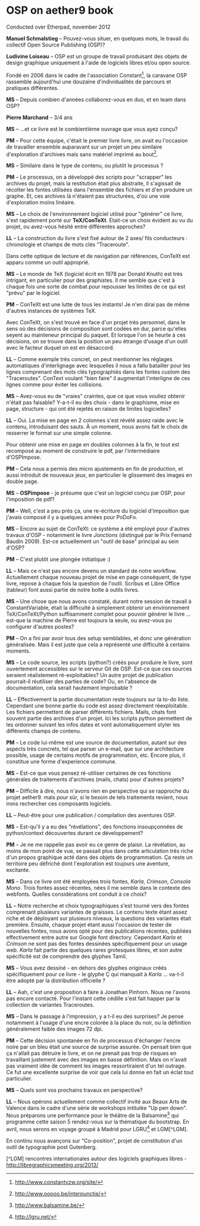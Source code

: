 # OSP on aether9 book

Conducted over Etherpad, november 2012


**Manuel Schmalstieg** – Pouvez-vous situer, en quelques mots, le travail du collectif Open Source Publishing (OSP)?

**Ludivine Loiseau** – OSP est un groupe de travail produisant des objets de design graphique uniquement à l'aide de logiciels libres et/ou open source.

Fondé en 2006 dans le cadre de l'association Constant[^constant], la caravane OSP rassemble aujourd'hui une douzaine d'individualités de parcours et pratiques différentes.

[^constant]: http://www.constantvzw.org/site/

**MS** – Depuis combien d'années collaborez-vous en duo, et en team dans OSP?

**Pierre Marchand** – 3/4 ans 

**MS** – ...et ce livre est le combientième ouvrage que vous ayez conçu? 

**PM** – Pour cette équipe, c'était le premier livre livre, on avait eu l'occasion de travailler ensemble auparavant sur un projet un peu similaire d'exploration d'archives mais sans matériel imprimé au bout[^interpunctie].

**MS** – Similaire dans le type de contenu, ou plutôt le processus ?

**PM** – Le processus, on a développé des scripts pour "scrapper" les archives du projet, mais la restitution était plus abstraite, il s'agissait de récolter les fontes utilisées dans l'ensemble des fichiers et d'en produire un graphe. Et, ces archives là n'étaient pas structurées, d'où une voie d'exploration moins linéaire.

**MS** – Le choix de l'environnement logiciel utilisé pour "générer" ce livre, s'est rapidement porté sur **TeX/ConTeXt**. Etait-ce un choix évident au vu du projet, ou avez-vous hésité entre différentes approches?

**LL** – La construction du livre s'est fixé autour de 2 axes/ fils conducteurs : chronologie et champs de mots clés "Traceroute".

Dans cette optique de lecture et de navigation par références, ConTeXt est apparu comme un outil approprié.

**MS** – Le monde de TeX (logiciel écrit en 1978 par Donald Knuth) est très intrigant, en particulier pour des graphistes. Il me semble que c'est à chaque fois une sorte de combat pour repousser les limites de ce qui est "prévu" par le logiciel.

**PM** – ConTeXt est une lutte de tous les instants! Je n'en dirai pas de même d'autres instances de systèmes TeX. 

Avec ConTeXt, on s'est trouvé en face d'un projet très personnel, dans le sens où des décisions de composition sont codées en dur, parce qu'elles seyent au mainteneur principal du paquet. Et lorsque l'on se heurte à ces décisions, on se trouve dans la position un peu étrange d'usage d'un outil avec le facteur duquel on est en désaccord.

**LL** – Comme exemple très concret, on peut mentionner les réglages automatiques d'interlignage avec lesquelles il nous a fallu batailler pour les lignes comprenant des mots clés typographiés dans les fontes custom des "Traceroutes". ConText voulant "bien faire" il augmentait l'interligne de ces lignes comme pour éviter les collisions.

**MS** – Avez-vous eu de "vraies" craintes, que ce que vous vouliez obtenir n'était pas faisable? Y-a-t-il eu des choix - dans le graphisme, mise en page, structure - qui ont été rejetés en raison de limites logicielles?

**LL** – Oui. La mise en page en 2 colonnes s'est révélé assez raide avec le contenu, introduisant des sauts. À un moment, nous avons fait le choix de resserrer le format sur une simple colonne.

Pour obtenir une mise en page en doubles colonnes à la fin, le tout est recomposé au moment de construire le pdf, par l'intermédiaire d'OSPImpose. 

**PM** – Cela nous a permis des micro ajustements en fin de production, et aussi introduit de nouveaux jeux, en particulier le glissement des images en double page.

**MS** – **OSPimpose** - je présume que c'est un logiciel conçu par OSP, pour l'imposition de pdf?

**PM** – Well, c'est a peu près ça, une re-écriture du logiciel d'imposition que j'avais composé il y a quelques années pour PoDoFo.

**MS** – Encore au sujet de ConTeXt: ce système a été employé pour d'autres travaux d'OSP - notamment le livre *Jonctions* (distingué par le Prix Fernand Baudin 2009). Est-ce actuellement un "outil de base" principal au sein d'OSP?

**PM** – C'est plutôt une plongée initiatique :)

**LL** – Mais ce n'est pas encore devenu un standard de notre workflow. Actuellement chaque nouveau projet de mise en page conséquent, de type livre, repose à chaque fois la question de l'outil. Scribus et Libre Office (tableur) font aussi partie de notre boîte à outils livres.

**MS** – Une chose que nous avons constaté, durant notre session de travail à ConstantVariable, était la difficulté à simplement obtenir un environnement TeX/ConTeXt/Python suffisamment complet pour pouvoir générer le livre ... est-que la machine de Pierre est toujours la seule, ou avez-vous pu configurer d'autres postes?

**PM** – On a fini par avoir tous des setup semblables, et donc une génération généralisée. Mais il est juste que cela a représenté une difficulté à certains moments.

**MS** – Le code source, les scripts (python?) créés pour produire le livre, sont ouvertement accessibles sur le serveur Git de OSP. Est-ce que ces sources seraient réalistement ré-exploitables? Un autre projet de publication pourrait-il réutiliser des parties de code? Ou, en l'absence de documentation, cela serait hautement improbable ?

**LL** – Effectivement la partie documentation reste toujours sur la to-do liste.
Cependant une bonne partie du code est assez directement réexploitable. Les fichiers permettent de parser différents fichiers. Mails, chats font souvent partie des archives d'un projet. Ici les scripts python permettent de les ordonner suivant les infos dates et vont automatiquement styler les différents champs de contenu.

**PM** – Le code lui-même est une source de documentation, autant sur des aspects très concrets, tel que parser un e-mail, que sur une architecture possible, usage de certains motifs de programmation, etc. Encore plus, il constitue une forme d'experience commune.

**MS** – Est-ce que vous pensez ré-utiliser certaines de ces fonctions générales de traitements d'archives (mails, chats) pour d'autres projets?

**PM** – Difficile à dire, nous n'avons rien en perspective qui se rapproche du projet aether9. mais pour sûr, si le besoin de tels traitements revient, nous irons rechercher ces composants logiciels. 

**LL** – Peut-être pour une publication / compilation des aventures OSP.

**MS** – Est-qu'il y a eu des "révélations", des fonctions insoupçonnées de python/context découvertes durant ce développement?

**PM** – Je ne me rappelle pas avoir eu ce genre de plaisir. La révélation, au moins de mon point de vue, se passait plus dans cette articulation très riche d'un propos graphique acté dans des objets de programmation. Ça reste un territoire peu défriché dont l'exploration est toujours une aventure, excitante.

**MS** – Dans ce livre ont été employées trois fontes, *Karla*, *Crimson*, *Consola Mono*. Trois fontes assez récentes, nées il me semble dans le contexte des webfonts. Quelles considérations ont conduit à ce choix?

**LL** – Notre recherche et choix typographiques s'est tourné vers des fontes comprenant plusieurs variantes de graisses. Le contenu texte étant assez riche et de déployant sur plusieurs niveaux, la questions des variantes était première.
Ensuite, chaque projet étant aussi l'occasion de tester de nouvelles fontes, nous avons opté pour des publications récentes, publiées effectivement entre autre sur Google font directory.
Cependant *Karla* et *Crimson* ne sont pas des fontes dessinées spécifiquement pour un usage web. *Karla* fait partie des quelques rares grotesques libres, et son autre spécificité est de comprendre des glyphes Tamil.

**MS** – Vous avez dessiné - en dehors des glyphes originaux créés spécifiquement pour ce livre - le glyphe Ç qui manquait à *Karla* ... va-t-il être adopté par la distribution officielle ?

**LL** – Aah, c'est une proposition à faire à Jonathan Pinhorn. Nous ne l'avons pas encore contacté. Pour l'instant cette cédille s'est fait happer par la collection de variantes Traceroutes.

**MS** – Dans le passage à l'impression, y a t-il eu des surprises? Je pense notamment à l'usage d'une encre colorée à la place du noir, ou la définition généralement faible des images 72 dpi.

**PM** – Cette décision spontanée en fin de processus d'échanger l'encre noire par un bleu était une source de surprise assurée. On pensait bien que ça n'allait pas détruire le livre, et on ne prenait pas trop de risques en travaillant justement avec des images en basse définition. Mais on n'avait pas vraiment idée de comment les images ressortiraient d'un tel outrage. Ce fut une excellente surprise de voir que cela lui donne en fait un éclat tout particulier.

**MS** – Quels sont vos prochains travaux en perspective?

**LL** – Nous opérons actuellement comme collectif invité aux Beaux Arts de Valence dans le cadre d'une série de workshops intitulée "Up pen down".
Nous préparons une performance pour le théâtre de la Balsamine[^balsamine] qui programme cette saison 5 rendez-vous sur la thématique du bootstrap.
En avril, nous serons en voyage groupé à Madrid pour LGRU[^lgru] et LGM[^LGM].

En continu nous avançons sur "Co-position", projet de constitution d'un outil de typographie post Gutenberg. 

[^interpunctie]: http://www.ooooo.be/interpunctie/

[^balsamine]: http://www.balsamine.be/

[^lgru]: http://lgru.net/

[^LGM] rencontres internationales autour des logiciels graphiques libres - http://libregraphicsmeeting.org/2013/